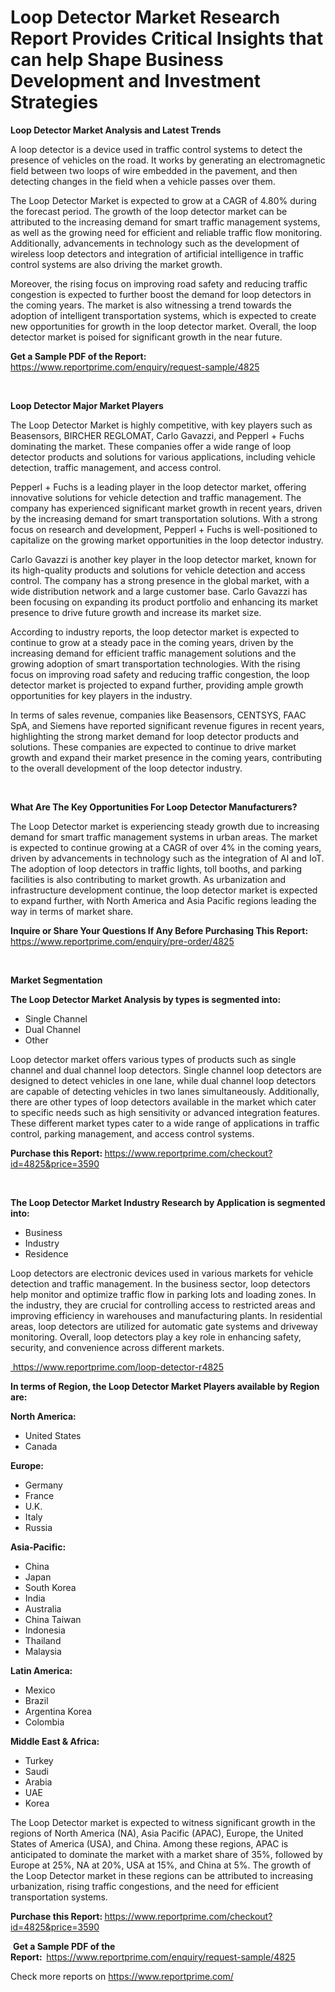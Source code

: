 <p><h1>Loop Detector Market Research Report Provides Critical Insights that can help Shape Business Development and Investment Strategies</h1></p><p><strong>Loop Detector Market Analysis and Latest Trends</strong></p>
<p><p>A loop detector is a device used in traffic control systems to detect the presence of vehicles on the road. It works by generating an electromagnetic field between two loops of wire embedded in the pavement, and then detecting changes in the field when a vehicle passes over them.</p><p>The Loop Detector Market is expected to grow at a CAGR of 4.80% during the forecast period. The growth of the loop detector market can be attributed to the increasing demand for smart traffic management systems, as well as the growing need for efficient and reliable traffic flow monitoring. Additionally, advancements in technology such as the development of wireless loop detectors and integration of artificial intelligence in traffic control systems are also driving the market growth.</p><p>Moreover, the rising focus on improving road safety and reducing traffic congestion is expected to further boost the demand for loop detectors in the coming years. The market is also witnessing a trend towards the adoption of intelligent transportation systems, which is expected to create new opportunities for growth in the loop detector market. Overall, the loop detector market is poised for significant growth in the near future.</p></p>
<p><strong>Get a Sample PDF of the Report:&nbsp;</strong> <a href="https://www.reportprime.com/enquiry/request-sample/4825">https://www.reportprime.com/enquiry/request-sample/4825</a></p>
<p>&nbsp;</p>
<p><strong>Loop Detector Major Market Players</strong></p>
<p><p>The Loop Detector Market is highly competitive, with key players such as Beasensors, BIRCHER REGLOMAT, Carlo Gavazzi, and Pepperl + Fuchs dominating the market. These companies offer a wide range of loop detector products and solutions for various applications, including vehicle detection, traffic management, and access control.</p><p>Pepperl + Fuchs is a leading player in the loop detector market, offering innovative solutions for vehicle detection and traffic management. The company has experienced significant market growth in recent years, driven by the increasing demand for smart transportation solutions. With a strong focus on research and development, Pepperl + Fuchs is well-positioned to capitalize on the growing market opportunities in the loop detector industry.</p><p>Carlo Gavazzi is another key player in the loop detector market, known for its high-quality products and solutions for vehicle detection and access control. The company has a strong presence in the global market, with a wide distribution network and a large customer base. Carlo Gavazzi has been focusing on expanding its product portfolio and enhancing its market presence to drive future growth and increase its market size.</p><p>According to industry reports, the loop detector market is expected to continue to grow at a steady pace in the coming years, driven by the increasing demand for efficient traffic management solutions and the growing adoption of smart transportation technologies. With the rising focus on improving road safety and reducing traffic congestion, the loop detector market is projected to expand further, providing ample growth opportunities for key players in the industry.</p><p>In terms of sales revenue, companies like Beasensors, CENTSYS, FAAC SpA, and Siemens have reported significant revenue figures in recent years, highlighting the strong market demand for loop detector products and solutions. These companies are expected to continue to drive market growth and expand their market presence in the coming years, contributing to the overall development of the loop detector industry.</p></p>
<p>&nbsp;</p>
<p><strong>What Are The Key Opportunities For Loop Detector Manufacturers?</strong></p>
<p><p>The Loop Detector market is experiencing steady growth due to increasing demand for smart traffic management systems in urban areas. The market is expected to continue growing at a CAGR of over 4% in the coming years, driven by advancements in technology such as the integration of AI and IoT. The adoption of loop detectors in traffic lights, toll booths, and parking facilities is also contributing to market growth. As urbanization and infrastructure development continue, the loop detector market is expected to expand further, with North America and Asia Pacific regions leading the way in terms of market share.</p></p>
<p><strong>Inquire or Share Your Questions If Any Before Purchasing This Report:</strong> <a href="https://www.reportprime.com/enquiry/pre-order/4825">https://www.reportprime.com/enquiry/pre-order/4825</a></p>
<p>&nbsp;</p>
<p><strong>Market Segmentation</strong></p>
<p><strong>The Loop Detector Market Analysis by types is segmented into:</strong></p>
<p><ul><li>Single Channel</li><li>Dual Channel</li><li>Other</li></ul></p>
<p><p>Loop detector market offers various types of products such as single channel and dual channel loop detectors. Single channel loop detectors are designed to detect vehicles in one lane, while dual channel loop detectors are capable of detecting vehicles in two lanes simultaneously. Additionally, there are other types of loop detectors available in the market which cater to specific needs such as high sensitivity or advanced integration features. These different market types cater to a wide range of applications in traffic control, parking management, and access control systems.</p></p>
<p><strong>Purchase this Report:&nbsp;</strong><a href="https://www.reportprime.com/checkout?id=4825&price=3590">https://www.reportprime.com/checkout?id=4825&price=3590</a></p>
<p>&nbsp;</p>
<p><strong>The Loop Detector Market Industry Research by Application is segmented into:</strong></p>
<p><ul><li>Business</li><li>Industry</li><li>Residence</li></ul></p>
<p><p>Loop detectors are electronic devices used in various markets for vehicle detection and traffic management. In the business sector, loop detectors help monitor and optimize traffic flow in parking lots and loading zones. In the industry, they are crucial for controlling access to restricted areas and improving efficiency in warehouses and manufacturing plants. In residential areas, loop detectors are utilized for automatic gate systems and driveway monitoring. Overall, loop detectors play a key role in enhancing safety, security, and convenience across different markets.</p></p>
<p><a href="https://www.reportprime.com/loop-detector-r4825">&nbsp;https://www.reportprime.com/loop-detector-r4825</a></p>
<p><strong>In terms of Region, the Loop Detector Market Players available by Region are:</strong></p>
<p>
    <p> <strong> North America: </strong>
        <ul>
            <li>United States</li>
            <li>Canada</li>
        </ul>
        </p> 
    <p> <strong> Europe: </strong>
        <ul>
            <li>Germany</li>
            <li>France</li>
            <li>U.K.</li>
            <li>Italy</li>
            <li>Russia</li>
        </ul>
        </p> 
    <p> <strong> Asia-Pacific: </strong>
        <ul>
            <li>China</li>
            <li>Japan</li>
            <li>South Korea</li>
            <li>India</li>
            <li>Australia</li>
            <li>China Taiwan</li>
            <li>Indonesia</li>
            <li>Thailand</li>
            <li>Malaysia</li>
        </ul>
        </p> 
    <p> <strong> Latin America: </strong>
        <ul>
            <li>Mexico</li>
            <li>Brazil</li>
            <li>Argentina Korea</li>
            <li>Colombia</li>
        </ul>
        </p> 
    <p> <strong> Middle East & Africa: </strong>
        <ul>
            <li>Turkey</li>
            <li>Saudi</li>
            <li>Arabia</li>
            <li>UAE</li>
            <li>Korea</li>
        </ul>
    </p>
    </p>
<p><p>The Loop Detector market is expected to witness significant growth in the regions of North America (NA), Asia Pacific (APAC), Europe, the United States of America (USA), and China. Among these regions, APAC is anticipated to dominate the market with a market share of 35%, followed by Europe at 25%, NA at 20%, USA at 15%, and China at 5%. The growth of the Loop Detector market in these regions can be attributed to increasing urbanization, rising traffic congestions, and the need for efficient transportation systems.</p></p>
<p><strong>Purchase this Report: </strong><a href="https://www.reportprime.com/checkout?id=4825&price=3590">https://www.reportprime.com/checkout?id=4825&price=3590</a></p>
<p>&nbsp;<strong>Get a Sample PDF of the Report:&nbsp;&nbsp;</strong><a href="https://www.reportprime.com/enquiry/request-sample/4825">https://www.reportprime.com/enquiry/request-sample/4825</a></p>
<p><strong></strong></p>
<p>Check more reports on <a href="https://www.reportprime.com/">https://www.reportprime.com/</a></p>